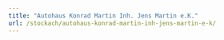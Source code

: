```yaml
---
title: "Autohaus Konrad Martin Inh. Jens Martin e.K."
url: /stockach/autohaus-konrad-martin-inh-jens-martin-e-k/
---
```

